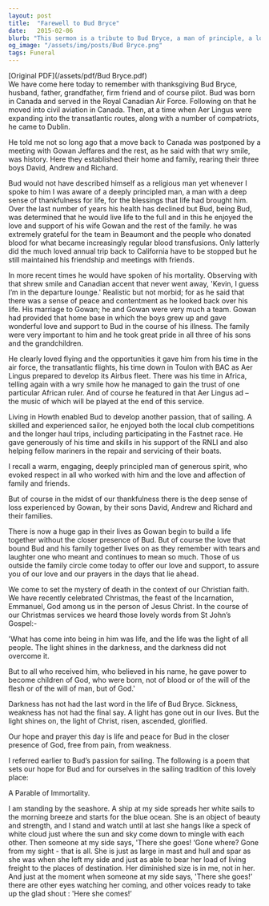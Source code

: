```yaml
---
layout: post
title:  "Farewell to Bud Bryce"
date:   2015-02-06
blurb: "This sermon is a tribute to Bud Bryce, a man of principle, a loving family man, and a passionate pilot and sailor. Despite his declining health, Bud lived life to the fullest, always grateful for the blessings life had brought him. The sermon also reflects on the Christian understanding of death and the hope of eternal life."
og_image: "/assets/img/posts/Bud Bryce.png"
tags: Funeral
---
```

[Original PDF](/assets/pdf/Bud Bryce.pdf)    
We have come here today to remember with thanksgiving Bud Bryce, husband, father, grandfather, firm friend and of course pilot. Bud was born in Canada and served in the Royal Canadian Air Force. Following on that he moved into civil aviation in Canada. Then, at a time when Aer Lingus were expanding into the transatlantic routes, along with a number of compatriots, he came to Dublin.

He told me not so long ago that a move back to Canada was postponed by a meeting with Gowan Jeffares and the rest, as he said with that wry smile, was history. Here they established their home and family, rearing their three boys David, Andrew and Richard.

Bud would not have described himself as a religious man yet whenever I spoke to him I was aware of a deeply principled man, a man with a deep sense of thankfulness for life, for the blessings that life had brought him. Over the last number of years his health has declined but Bud, being Bud, was determined that he would live life to the full and in this he enjoyed the love and support of his wife Gowan and the rest of the family. he was extremely grateful for the team in Beaumont and the people who donated blood for what became increasingly regular blood transfusions. Only latterly did the much loved annual trip back to California have to be stopped but he still maintained his friendship and meetings with friends.

In more recent times he would have spoken of his mortality. Observing with that shrew smile and Canadian accent that never went away, 'Kevin, I guess I’m in the departure lounge.' Realistic but not morbid; for as he said that there was a sense of peace and contentment as he looked back over his life. His marriage to Gowan; he and Gowan were very much a team. Gowan had provided that home base in which the boys grew up and gave wonderful love and support to Bud in the course of his illness. The family were very important to him and he took great pride in all three of his sons and the grandchildren.

He clearly loved flying and the opportunities it gave him from his time in the air force, the transatlantic flights, his time down in Toulon with BAC as Aer Lingus prepared to develop its Airbus fleet. There was his time in Africa, telling again with a wry smile how he managed to gain the trust of one particular African ruler. And of course he featured in that Aer Lingus ad – the music of which will be played at the end of this service.

Living in Howth enabled Bud to develop another passion, that of sailing. A skilled and experienced sailor, he enjoyed both the local club competitions and the longer haul trips, including participating in the Fastnet race. He gave generously of his time and skills in his support of the RNLI and also helping fellow mariners in the repair and servicing of their boats.

I recall a warm, engaging, deeply principled man of generous spirit, who evoked respect in all who worked with him and the love and affection of family and friends.

But of course in the midst of our thankfulness there is the deep sense of loss experienced by Gowan, by their sons David, Andrew and Richard and their families.

There is now a huge gap in their lives as Gowan begin to build a life together without the closer presence of Bud. But of course the love that bound Bud and his family together lives on as they remember with tears and laughter one who meant and continues to mean so much. Those of us outside the family circle come today to offer our love and support, to assure you of our love and our prayers in the days that lie ahead.

We come to set the mystery of death in the context of our Christian faith. We have recently celebrated Christmas, the feast of the Incarnation, Emmanuel, God among us in the person of Jesus Christ. In the course of our Christmas services we heard those lovely words from St John’s Gospel:-

'What has come into being in him was life, and the life was the light of all people. The light shines in the darkness, and the darkness did not overcome it.

But to all who received him, who believed in his name, he gave power to become children of God, who were born, not of blood or of the will of the flesh or of the will of man, but of God.'

Darkness has not had the last word in the life of Bud Bryce. Sickness, weakness has not had the final say. A light has gone out in our lives. But the light shines on, the light of Christ, risen, ascended, glorified.

Our hope and prayer this day is life and peace for Bud in the closer presence of God, free from pain, from weakness.

I referred earlier to Bud’s passion for sailing. The following is a poem that sets our hope for Bud and for ourselves in the sailing tradition of this lovely place:

A Parable of Immortality.

I am standing by the seashore. A ship at my side spreads her white sails to the morning breeze and starts for the blue ocean. She is an object of beauty and strength, and I stand and watch until at last she hangs like a speck of white cloud just where the sun and sky come down to mingle with each other. Then someone at my side says, 'There she goes! ‘Gone where? Gone from my sight - that is all. She is just as large in mast and hull and spar as she was when she left my side and just as able to bear her load of living freight to the places of destination. Her diminished size is in me, not in her. And just at the moment when someone at my side says, 'There she goes!’ there are other eyes watching her coming, and other voices ready to take up the glad shout : 'Here she comes!’

